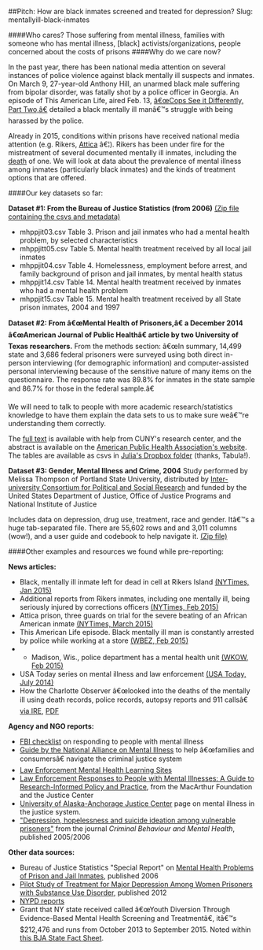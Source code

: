 ##Pitch: How are black inmates screened and treated for depression?
Slug: mentallyill-black-inmates

####Who cares? 
Those suffering from mental illness, families with someone who has mental illness, [black] activists/organizations, people concerned about the costs of prisons
####Why do we care now? 

In the past year, there has been national media attention on several instances of police violence against black mentally ill suspects and inmates. On March 9, 27-year-old Anthony Hill, an unarmed black male suffering from bipolar disorder, was fatally shot by a police officer in Georgia. An episode of This American Life, aired Feb. 13, [â€œCops See it Differently, Part Two,â€](http://www.thisamericanlife.org/radio-archives/episode/548/transcript) detailed a black mentally ill manâ€™s struggle with being harassed by the police. 

Already in 2015, conditions within prisons have received national media attention (e.g. Rikers, [Attica](http://www.nytimes.com/2015/03/01/nyregion/attica-prison-infamous-for-bloodshed-faces-a-reckoning-as-guards-go-on-trial.html) â€¦). Rikers has been under fire for the mistreatment of several documented mentally ill inmates, including the [death](http://www.nytimes.com/2015/01/23/nyregion/gross-incompetence-cited-in-rikers-island-death.html) of one. We will look at data about the prevalence of mental illness among inmates (particularly black inmates) and the kinds of treatment options that are offered.

####Our key datasets so far:

**Dataset #1: From the Bureau of Justice Statistics (from 2006)**
[(Zip file containing the csvs and metadata)](http://www.bjs.gov/content/pub/sheets/mhppji.zip)
* mhppjit03.csv Table 3. Prison and jail inmates who had a mental health problem, by selected characteristics 
* mhppjitt05.csv Table 5. Mental health treatment received by all local jail inmates
* mhppjit04.csv Table 4. Homelessness, employment before arrest, and family background of prison and jail inmates, by mental health status
* mhppjit14.csv Table 14. Mental health treatment received by inmates who had a mental health problem
* mhppjit15.csv Table 15. Mental health treatment received by all State prison inmates, 2004 and 1997

**Dataset #2: From â€œMental Health of Prisoners,â€ a December 2014 â€œAmerican Journal of Public Healthâ€ article by two University of Texas researchers.**
From the methods section: â€œIn summary, 14,499 state and 3,686 federal prisoners were surveyed using both direct in-person interviewing (for demographic information) and computer-assisted personal interviewing because of the sensitive nature of many items on the questionnaire. The response rate was 89.8% for inmates in the state sample and 86.7% for those in the federal sample.â€

We will need to talk to people with more academic research/statistics knowledge to have them explain the data sets to us to make sure weâ€™re understanding them correctly. 

The [full text](http://search.proquest.com.journalism.ezproxy.cuny.edu:2048/docview/1628902908/fulltextPDF/CB507BF6EF894F31PQ/17?accountid=6182) is available with help from CUNY's research center, and the abstract is available on the [American Public Health Association's website](http://ajph.aphapublications.org/doi/abs/10.2105/AJPH.2014.302043). The tables are available as csvs in [Julia's Dropbox folder](https://www.dropbox.com/sh/q5lgww35uzap9qu/AADgIQG8X4UjTg1AW7Qrh6pWa?dl=0) (thanks, Tabula!).

**Dataset #3: Gender, Mental Illness and Crime, 2004** 
Study performed by Melissa Thompson of Portland State University, distributed by [Inter-university Consortium for Political and Social Research](www.icpsr.umich.edu) and funded by the United States Department of Justice, Office of Justice Programs and National Institute of Justice 

Includes data on depression, drug use, treatment, race and gender. Itâ€™s a huge tab-separated file. There are 55,602 rows and and 3,011 columns (wow!), and a user guide and codebook to help navigate it. 
[(Zip file)](http://www.icpsr.umich.edu/cgi-bin/bob/zipcart2?path=NACJD&study=27521&bundle=delimited&ds=1&dups=yes)

####Other examples and resources we found while pre-reporting:

**News articles:**

* Black, mentally ill inmate left for dead in cell at Rikers Island [(NYTimes, Jan 2015)]( http://www.nytimes.com/2015/01/23/nyregion/gross-incompetence-cited-in-rikers-island-death.html)
* Additional reports from Rikers inmates, including one mentally ill, being seriously injured by corrections officers [(NYTimes, Feb 2015)]( http://www.nytimes.com/2015/02/22/nyregion/even-as-many-eyes-watch-brutality-at-rikers-island-persists.html)
* Attica prison, three guards on trial for the severe beating of an African American inmate [(NYTimes, March 2015)]( http://www.nytimes.com/2015/03/01/nyregion/attica-prison-infamous-for-bloodshed-faces-a-reckoning-as-guards-go-on-trial.html)
* This American Life episode. Black mentally ill man is constantly arrested by police while working at a store [(WBEZ, Feb 2015)]( http://www.thisamericanlife.org/radio-archives/episode/548/cops-see-it-differently-part-two?act=1)
* * Madison, Wis., police department has a mental health unit [(WKOW, Feb 2015)]( http://www.wkow.com/story/28160367/2015/02/20/digging-deeper-into-the-new-mental-health-unit-in-madison)
* USA Today series on mental illness and law enforcement [(USA Today, July 2014)]( http://www.usatoday.com/story/news/nation/2014/07/21/mental-illness-law-enforcement-cost-of-not-caring/9951239/)
* How the Charlotte Observer â€œlooked into the deaths of the mentally ill using death records, police records, autopsy reports and 911 callsâ€ [via IRE](http://ire.org/resource-center/tipsheets/1316/), [PDF](https://www.dropbox.com/s/uldw79cst36lb25/T1316.pdf?dl=0)

**Agency and NGO reports:**

* [FBI checklist](http://leb.fbi.gov/2014/february/responding-to-persons-with-mental-illness-can-screening-checklists-aid-law-enforcement) on responding to people with mental illness
* [Guide by the National Alliance on Mental Illness](http://www2.nami.org/Content/ContentGroups/Policy/Issues_Spotlights/Criminalization/Guide_to_Mental_Illness_and_the_Criminal_Justice_System.pdf) to help â€œfamilies and consumersâ€ navigate the criminal justice system
* [Law Enforcement Mental Health Learning Sites](http://csgjusticecenter.org/law-enforcement/projects/mental-health-learning-sites/)
* [Law Enforcement Responses to People with Mental Illnesses: A Guide to Research-Informed Policy and Practice](http://csgjusticecenter.org/wp-content/uploads/2012/12/le-research.pdf), from the MacArthur Foundation and the Justice Center
* [University of Alaska-Anchorage Justice Center](http://justice.uaa.alaska.edu/a-z/m/mental_health.html) page on mental illness in the justice system. 
* ["Depression, hopelessness and suicide ideation among vulnerable prisoners"](http://onlinelibrary.wiley.com/doi/10.1002/cbm.4/abstract) from the journal _Criminal Behaviour and Mental Health_, published 2005/2006

**Other data sources:**
* Bureau of Justice Statistics "Special Report" on [Mental Health Problems of Prison and Jail Inmates](http://www.bjs.gov/content/pub/pdf/mhppji.pdf), published 2006
* [Pilot Study of Treatment for Major Depression Among Women Prisoners with Substance Use Disorder](http://www.ncbi.nlm.nih.gov/pmc/articles/PMC3411891/), published 2012
* [NYPD reports](http://www.nyc.gov/html/nypd/html/analysis_and_planning/reports.shtml)
* Grant that NY state received called â€œYouth Diversion Through Evidence-Based Mental Health Screening and Treatmentâ€, itâ€™s $212,476 and runs from October 2013 to September 2015. Noted within [this BJA State Fact Sheet](http://www.iir.com/bja-state-fact-sheets/State/NY).
